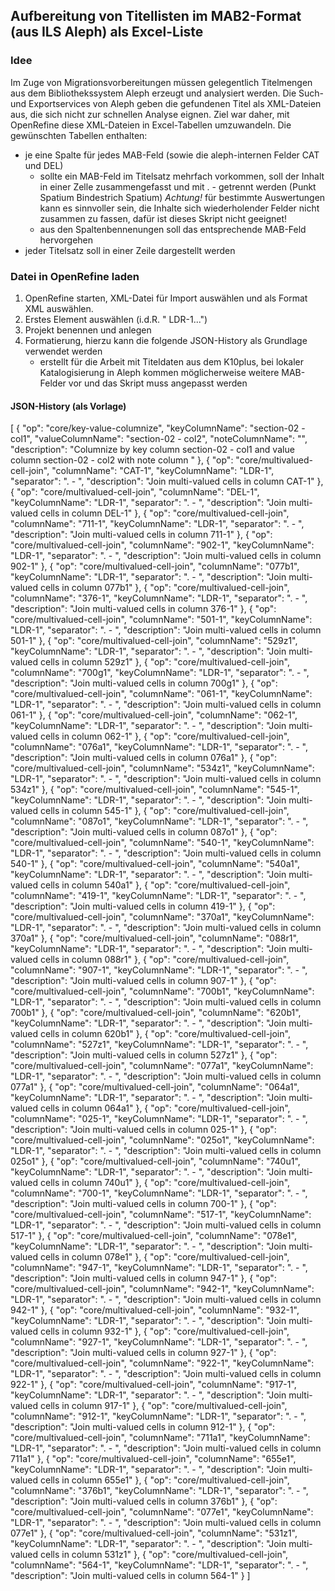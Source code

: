 ## Aufbereitung von Titellisten im MAB2-Format (aus ILS Aleph) als Excel-Liste

### Idee
Im Zuge von Migrationsvorbereitungen müssen gelegentlich Titelmengen aus dem Bibliothekssystem Aleph erzeugt und analysiert werden. Die Such- und Exportservices von Aleph geben die gefundenen Titel als XML-Dateien aus, die sich nicht zur schnellen Analyse eignen. Ziel war daher, mit OpenRefine diese XML-Dateien in Excel-Tabellen umzuwandeln.
Die gewünschten Tabellen enthalten:
- je eine Spalte für jedes MAB-Feld (sowie die aleph-internen Felder CAT und DEL)
  - sollte ein MAB-Feld im Titelsatz mehrfach vorkommen, soll der Inhalt in einer Zelle zusammengefasst und mit . - getrennt werden (Punkt Spatium Bindestrich Spatium) *Achtung!* für bestimmte Auswertungen kann es sinnvoller sein, die Inhalte sich wiederholender Felder nicht zusammen zu fassen, dafür ist dieses Skript nicht geeignet!
  - aus den Spaltenbennenungen soll das entsprechende MAB-Feld hervorgehen
- jeder Titelsatz soll in einer Zeile dargestellt werden

### Datei in OpenRefine laden
1. OpenRefine starten, XML-Datei für Import auswählen und als Format XML auswählen.
2. Erstes Element auswählen (i.d.R. "<section-02> <col1>LDR-1</col1>...")
3. Projekt benennen und anlegen
4. Formatierung, hierzu kann die folgende JSON-History als Grundlage verwendet werden
    - erstellt für die Arbeit mit Titeldaten aus dem K10plus, bei lokaler Katalogisierung in Aleph kommen möglicherweise weitere MAB-Felder vor und das Skript muss angepasst werden 

#### JSON-History (als Vorlage)

[
  {
    "op": "core/key-value-columnize",
    "keyColumnName": "section-02 - col1",
    "valueColumnName": "section-02 - col2",
    "noteColumnName": "",
    "description": "Columnize by key column section-02 - col1 and value column section-02 - col2 with note column "
  },
  {
    "op": "core/multivalued-cell-join",
    "columnName": "CAT-1",
    "keyColumnName": "LDR-1",
    "separator": ". - ",
    "description": "Join multi-valued cells in column CAT-1"
  },
  {
    "op": "core/multivalued-cell-join",
    "columnName": "DEL-1",
    "keyColumnName": "LDR-1",
    "separator": ". - ",
    "description": "Join multi-valued cells in column DEL-1"
  },
  {
    "op": "core/multivalued-cell-join",
    "columnName": "711-1",
    "keyColumnName": "LDR-1",
    "separator": ". - ",
    "description": "Join multi-valued cells in column 711-1"
  },
  {
    "op": "core/multivalued-cell-join",
    "columnName": "902-1",
    "keyColumnName": "LDR-1",
    "separator": ". - ",
    "description": "Join multi-valued cells in column 902-1"
  },
  {
    "op": "core/multivalued-cell-join",
    "columnName": "077b1",
    "keyColumnName": "LDR-1",
    "separator": ". - ",
    "description": "Join multi-valued cells in column 077b1"
  },
  {
    "op": "core/multivalued-cell-join",
    "columnName": "376-1",
    "keyColumnName": "LDR-1",
    "separator": ". - ",
    "description": "Join multi-valued cells in column 376-1"
  },
  {
    "op": "core/multivalued-cell-join",
    "columnName": "501-1",
    "keyColumnName": "LDR-1",
    "separator": ". - ",
    "description": "Join multi-valued cells in column 501-1"
  },
  {
    "op": "core/multivalued-cell-join",
    "columnName": "529z1",
    "keyColumnName": "LDR-1",
    "separator": ". - ",
    "description": "Join multi-valued cells in column 529z1"
  },
  {
    "op": "core/multivalued-cell-join",
    "columnName": "700g1",
    "keyColumnName": "LDR-1",
    "separator": ". - ",
    "description": "Join multi-valued cells in column 700g1"
  },
  {
    "op": "core/multivalued-cell-join",
    "columnName": "061-1",
    "keyColumnName": "LDR-1",
    "separator": ". - ",
    "description": "Join multi-valued cells in column 061-1"
  },
  {
    "op": "core/multivalued-cell-join",
    "columnName": "062-1",
    "keyColumnName": "LDR-1",
    "separator": ". - ",
    "description": "Join multi-valued cells in column 062-1"
  },
  {
    "op": "core/multivalued-cell-join",
    "columnName": "076a1",
    "keyColumnName": "LDR-1",
    "separator": ". - ",
    "description": "Join multi-valued cells in column 076a1"
  },
  {
    "op": "core/multivalued-cell-join",
    "columnName": "534z1",
    "keyColumnName": "LDR-1",
    "separator": ". - ",
    "description": "Join multi-valued cells in column 534z1"
  },
  {
    "op": "core/multivalued-cell-join",
    "columnName": "545-1",
    "keyColumnName": "LDR-1",
    "separator": ". - ",
    "description": "Join multi-valued cells in column 545-1"
  },
  {
    "op": "core/multivalued-cell-join",
    "columnName": "087o1",
    "keyColumnName": "LDR-1",
    "separator": ". - ",
    "description": "Join multi-valued cells in column 087o1"
  },
  {
    "op": "core/multivalued-cell-join",
    "columnName": "540-1",
    "keyColumnName": "LDR-1",
    "separator": ". - ",
    "description": "Join multi-valued cells in column 540-1"
  },
  {
    "op": "core/multivalued-cell-join",
    "columnName": "540a1",
    "keyColumnName": "LDR-1",
    "separator": ". - ",
    "description": "Join multi-valued cells in column 540a1"
  },
  {
    "op": "core/multivalued-cell-join",
    "columnName": "419-1",
    "keyColumnName": "LDR-1",
    "separator": ". - ",
    "description": "Join multi-valued cells in column 419-1"
  },
  {
    "op": "core/multivalued-cell-join",
    "columnName": "370a1",
    "keyColumnName": "LDR-1",
    "separator": ". - ",
    "description": "Join multi-valued cells in column 370a1"
  },
  {
    "op": "core/multivalued-cell-join",
    "columnName": "088r1",
    "keyColumnName": "LDR-1",
    "separator": ". - ",
    "description": "Join multi-valued cells in column 088r1"
  },
  {
    "op": "core/multivalued-cell-join",
    "columnName": "907-1",
    "keyColumnName": "LDR-1",
    "separator": ". - ",
    "description": "Join multi-valued cells in column 907-1"
  },
  {
    "op": "core/multivalued-cell-join",
    "columnName": "700b1",
    "keyColumnName": "LDR-1",
    "separator": ". - ",
    "description": "Join multi-valued cells in column 700b1"
  },
  {
    "op": "core/multivalued-cell-join",
    "columnName": "620b1",
    "keyColumnName": "LDR-1",
    "separator": ". - ",
    "description": "Join multi-valued cells in column 620b1"
  },
  {
    "op": "core/multivalued-cell-join",
    "columnName": "527z1",
    "keyColumnName": "LDR-1",
    "separator": ". - ",
    "description": "Join multi-valued cells in column 527z1"
  },
  {
    "op": "core/multivalued-cell-join",
    "columnName": "077a1",
    "keyColumnName": "LDR-1",
    "separator": ". - ",
    "description": "Join multi-valued cells in column 077a1"
  },
  {
    "op": "core/multivalued-cell-join",
    "columnName": "064a1",
    "keyColumnName": "LDR-1",
    "separator": ". - ",
    "description": "Join multi-valued cells in column 064a1"
  },
  {
    "op": "core/multivalued-cell-join",
    "columnName": "025-1",
    "keyColumnName": "LDR-1",
    "separator": ". - ",
    "description": "Join multi-valued cells in column 025-1"
  },
  {
    "op": "core/multivalued-cell-join",
    "columnName": "025o1",
    "keyColumnName": "LDR-1",
    "separator": ". - ",
    "description": "Join multi-valued cells in column 025o1"
  },
  {
    "op": "core/multivalued-cell-join",
    "columnName": "740u1",
    "keyColumnName": "LDR-1",
    "separator": ". - ",
    "description": "Join multi-valued cells in column 740u1"
  },
  {
    "op": "core/multivalued-cell-join",
    "columnName": "700-1",
    "keyColumnName": "LDR-1",
    "separator": ". - ",
    "description": "Join multi-valued cells in column 700-1"
  },
  {
    "op": "core/multivalued-cell-join",
    "columnName": "517-1",
    "keyColumnName": "LDR-1",
    "separator": ". - ",
    "description": "Join multi-valued cells in column 517-1"
  },
  {
    "op": "core/multivalued-cell-join",
    "columnName": "078e1",
    "keyColumnName": "LDR-1",
    "separator": ". - ",
    "description": "Join multi-valued cells in column 078e1"
  },
  {
    "op": "core/multivalued-cell-join",
    "columnName": "947-1",
    "keyColumnName": "LDR-1",
    "separator": ". - ",
    "description": "Join multi-valued cells in column 947-1"
  },
  {
    "op": "core/multivalued-cell-join",
    "columnName": "942-1",
    "keyColumnName": "LDR-1",
    "separator": ". - ",
    "description": "Join multi-valued cells in column 942-1"
  },
  {
    "op": "core/multivalued-cell-join",
    "columnName": "932-1",
    "keyColumnName": "LDR-1",
    "separator": ". - ",
    "description": "Join multi-valued cells in column 932-1"
  },
  {
    "op": "core/multivalued-cell-join",
    "columnName": "927-1",
    "keyColumnName": "LDR-1",
    "separator": ". - ",
    "description": "Join multi-valued cells in column 927-1"
  },
  {
    "op": "core/multivalued-cell-join",
    "columnName": "922-1",
    "keyColumnName": "LDR-1",
    "separator": ". - ",
    "description": "Join multi-valued cells in column 922-1"
  },
  {
    "op": "core/multivalued-cell-join",
    "columnName": "917-1",
    "keyColumnName": "LDR-1",
    "separator": ". - ",
    "description": "Join multi-valued cells in column 917-1"
  },
  {
    "op": "core/multivalued-cell-join",
    "columnName": "912-1",
    "keyColumnName": "LDR-1",
    "separator": ". - ",
    "description": "Join multi-valued cells in column 912-1"
  },
  {
    "op": "core/multivalued-cell-join",
    "columnName": "711a1",
    "keyColumnName": "LDR-1",
    "separator": ". - ",
    "description": "Join multi-valued cells in column 711a1"
  },
  {
    "op": "core/multivalued-cell-join",
    "columnName": "655e1",
    "keyColumnName": "LDR-1",
    "separator": ". - ",
    "description": "Join multi-valued cells in column 655e1"
  },
  {
    "op": "core/multivalued-cell-join",
    "columnName": "376b1",
    "keyColumnName": "LDR-1",
    "separator": ". - ",
    "description": "Join multi-valued cells in column 376b1"
  },
  {
    "op": "core/multivalued-cell-join",
    "columnName": "077e1",
    "keyColumnName": "LDR-1",
    "separator": ". - ",
    "description": "Join multi-valued cells in column 077e1"
  },
  {
    "op": "core/multivalued-cell-join",
    "columnName": "531z1",
    "keyColumnName": "LDR-1",
    "separator": ". - ",
    "description": "Join multi-valued cells in column 531z1"
  },
  {
    "op": "core/multivalued-cell-join",
    "columnName": "564-1",
    "keyColumnName": "LDR-1",
    "separator": ". - ",
    "description": "Join multi-valued cells in column 564-1"
  }
]
